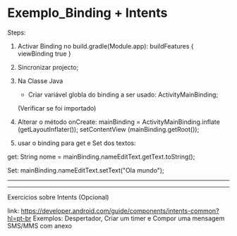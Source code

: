 # Exemplo_Binding + Intents


Steps:

1. Activar Binding no build.gradle(Module.app):
  buildFeatures {
    viewBinding true
  }
  
 2. Sincronizar projecto;
 
 3. Na Classe Java
    - Criar variável globla do binding a ser usado: ActivityMainBinding;
    
    (Verificar se foi importado)
    
 4. Alterar o método onCreate: 
    mainBinding = ActivityMainBinding.inflate (getLayoutInflater());
    setContentView (mainBinding.getRoot());
    
 5. usar o binding para get e Set dos textos:
 
   get: String nome = mainBinding.nameEditText.getText.toString();
    
   Set: mainBinding.nameEditText.setText("Ola mundo");
   
   
   ----------------
   ----------------
   Exercicios sobre Intents (Opcional)
   
   
   link: https://developer.android.com/guide/components/intents-common?hl=pt-br
   Exemplos:  Despertador, Criar um timer e Compor uma mensagem SMS/MMS com anexo
  
